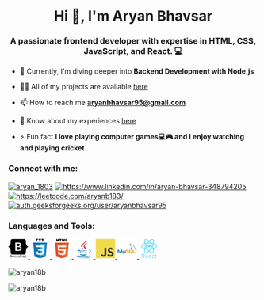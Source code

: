 <h1 align="center">Hi 👋, I'm Aryan Bhavsar</h1>
<h3 align="center">A passionate frontend developer with expertise in HTML, CSS, JavaScript, and React. 💻</h3>

- 🌱 Currently, I'm diving deeper into **Backend Development with Node.js**

- 👨‍💻 All of my projects are available [here](https://github.com/aryan18b)

- 📫 How to reach me **aryanbhavsar95@gmail.com**

- 📄 Know about my experiences [here](https://drive.google.com/file/d/1K9zHfjKFK4xgkXn56esYkSK0IBn1DQcw/view?usp=drive_link)

- ⚡ Fun fact **I love playing computer games💻🎮 and I enjoy watching and playing cricket.**

<h3 align="left">Connect with me:</h3>
<p align="left">
<a href="https://twitter.com/aryan_1803" target="blank"><img align="center" src="https://raw.githubusercontent.com/rahuldkjain/github-profile-readme-generator/master/src/images/icons/Social/twitter.svg" alt="aryan_1803" height="30" width="40" /></a>
<a href="https://linkedin.com/in/https://www.linkedin.com/in/aryan-bhavsar-348794205" target="blank"><img align="center" src="https://raw.githubusercontent.com/rahuldkjain/github-profile-readme-generator/master/src/images/icons/Social/linked-in-alt.svg" alt="https://www.linkedin.com/in/aryan-bhavsar-348794205" height="30" width="40" /></a>
<a href="https://www.leetcode.com/https://leetcode.com/aryanb183/" target="blank"><img align="center" src="https://raw.githubusercontent.com/rahuldkjain/github-profile-readme-generator/master/src/images/icons/Social/leet-code.svg" alt="https://leetcode.com/aryanb183/" height="30" width="40" /></a>
<a href="https://auth.geeksforgeeks.org/user/auth.geeksforgeeks.org/user/aryanbhavsar95" target="blank"><img align="center" src="https://raw.githubusercontent.com/rahuldkjain/github-profile-readme-generator/master/src/images/icons/Social/geeks-for-geeks.svg" alt="auth.geeksforgeeks.org/user/aryanbhavsar95" height="30" width="40" /></a>
</p>

<h3 align="left">Languages and Tools:</h3>
<p align="left"> <a href="https://getbootstrap.com" target="_blank" rel="noreferrer"> <img src="https://raw.githubusercontent.com/devicons/devicon/master/icons/bootstrap/bootstrap-plain-wordmark.svg" alt="bootstrap" width="40" height="40"/> </a> <a href="https://www.w3schools.com/css/" target="_blank" rel="noreferrer"> <img src="https://raw.githubusercontent.com/devicons/devicon/master/icons/css3/css3-original-wordmark.svg" alt="css3" width="40" height="40"/> </a> <a href="https://www.w3.org/html/" target="_blank" rel="noreferrer"> <img src="https://raw.githubusercontent.com/devicons/devicon/master/icons/html5/html5-original-wordmark.svg" alt="html5" width="40" height="40"/> </a> <a href="https://www.java.com" target="_blank" rel="noreferrer"> <img src="https://raw.githubusercontent.com/devicons/devicon/master/icons/java/java-original.svg" alt="java" width="40" height="40"/> </a> <a href="https://developer.mozilla.org/en-US/docs/Web/JavaScript" target="_blank" rel="noreferrer"> <img src="https://raw.githubusercontent.com/devicons/devicon/master/icons/javascript/javascript-original.svg" alt="javascript" width="40" height="40"/> </a> <a href="https://www.mysql.com/" target="_blank" rel="noreferrer"> <img src="https://raw.githubusercontent.com/devicons/devicon/master/icons/mysql/mysql-original-wordmark.svg" alt="mysql" width="40" height="40"/> </a> <a href="https://reactjs.org/" target="_blank" rel="noreferrer"> <img src="https://raw.githubusercontent.com/devicons/devicon/master/icons/react/react-original-wordmark.svg" alt="react" width="40" height="40"/> </a> </p>

<p><img align="center" src="https://github-readme-stats.vercel.app/api/top-langs?username=aryan18b&show_icons=true&locale=en&layout=compact" alt="aryan18b" /></p>

<p><img align="center" src="https://github-readme-stats.vercel.app/api/top-langs/?username=JainamShah28&layout=compact&show_icons=true&theme=algolia&border_radius=20" alt="aryan18b" /></p>
